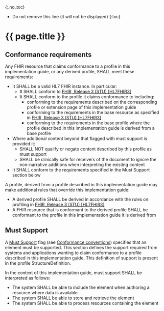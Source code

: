 {:.no_toc}
<!-- TOC  the css styling for this is \pages\assets\css\project.css under 'markdown-toc'-->
* Do not remove this line (it will not be displayed)
{:toc}
# {{ page.title }}

## Conformance requirements
Any FHIR resource that claims conformance to a profile in this implementation guide, or any derived profile, SHALL meet these requirements:

* It SHALL be a valid HL7 FHIR instance. In particular:
  * It SHALL conform to [FHIR, Release 3 (STU) [HL7FHIR3]](index.html#HL7FHIR3)
  * It SHALL conform to the profile it claims conformance to including:
    * conforming to the requirements described on the corresponding profile or extension page of this implementation guide
    * conforming to the requirements in the base resource as specified in [FHIR, Release 3 (STU) [HL7FHIR3]](index.html#HL7FHIR3)
    * conforming to the requirements in the base profile where the profile described in this implementation guide is derived from a base profile
* Where additional content beyond that flagged with must support is provided it:
    * SHALL NOT qualify or negate content described by this profile as must support
    * SHALL be clinically safe for receivers of the document to ignore the non-narrative additions when interpreting the existing content
* It SHALL conform to the requirements specified in the Must Support section below

A profile, derived from a profile described in this implementation guide may make additional rules that override this implementation guide:

* A derived profile SHALL be derived in accordance with the rules on profiling in [FHIR, Release 3 (STU) [HL7FHIR3]](index.html#HL7FHIR3)
* A FHIR resource that is conformant to the derived profile SHALL be conformant to the profile in this implementation guide it is derived from


## Must Support
A [Must Support](http://hl7.org/fhir/stu3/conformance-rules.html#mustSupport) flag (see [Conformance conventions](guidance.html#conformance-conventions)) specifies that an element must be supported. This section defines the support required from systems and applications wanting to claim conformance to a profile described in this implementation guide. This definition of support is present in the profile StructureDefinition.

In the context of this implementation guide, must support SHALL be interpreted as follows:

* The system SHALL be able to include the element when authoring a resource where data is available
* The system SHALL be able to store and retrieve the element
* The system SHALL be able to process resources containing the element
